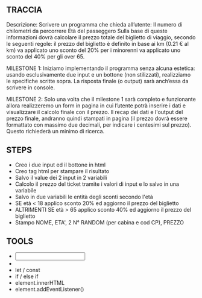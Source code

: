 ## TRACCIA

Descrizione:
Scrivere un programma che chieda all’utente:
Il numero di chilometri da percorrere
Età del passeggero Sulla base di queste informazioni dovrà calcolare il prezzo totale del biglietto di viaggio, secondo le seguenti regole:
il prezzo del biglietto è definito in base ai km (0.21 € al km)
va applicato uno sconto del 20% per i minorenni
va applicato uno sconto del 40% per gli over 65.

MILESTONE 1:
Iniziamo implementando il programma senza alcuna estetica: usando esclusivamente due input e un bottone (non stilizzati), realizziamo le specifiche scritte sopra. La risposta finale (o output) sarà anch’essa da scrivere in console.

MILESTONE 2:
Solo una volta che il milestone 1 sarà completo e funzionante allora realizzeremo un form in pagina in cui l’utente potrà inserire i dati e visualizzare il calcolo finale con il prezzo. Il recap dei dati e l'output del prezzo finale, andranno quindi stampati in pagina (il prezzo dovrà essere formattato con massimo due decimali, per indicare i centesimi sul prezzo). Questo richiederà un minimo di ricerca.


## STEPS

- Creo i due input ed il bottone in html
- Creo tag html per stampare il risultato
- Salvo il value dei 2 input in 2 variabili
- Calcolo il prezzo del ticket tramite i valori di input e lo salvo in una variabile
- Salvo in due variabili le entità degli sconti secondo l'età
- SE età < 18 applico sconto 20% ed aggiorno il prezzo del biglietto
- ALTRIMENTI SE età > 65 applico sconto 40% ed aggiorno il prezzo del biglietto
- Stampo NOME, ETA', 2 N° RANDOM (per cabina e cod CP), PREZZO 

## TOOLS

- <input>
- <botton>
- let / const
- if / else if
- element.innerHTML
- element.addEventListener()